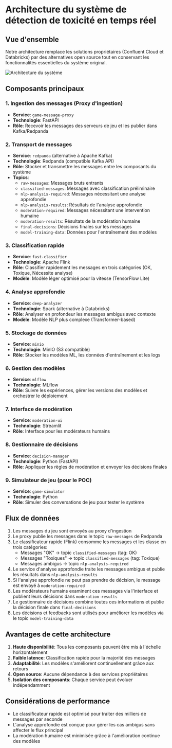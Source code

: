 # Architecture du système de détection de toxicité en temps réel

## Vue d'ensemble

Notre architecture remplace les solutions propriétaires (Confluent Cloud et Databricks) par des alternatives open source tout en conservant les fonctionnalités essentielles du système original.

![Architecture du système](./docs/images/architecture.png)

## Composants principaux

### 1. Ingestion des messages (Proxy d'ingestion)
- **Service**: `game-message-proxy`
- **Technologie**: FastAPI
- **Rôle**: Recevoir les messages des serveurs de jeu et les publier dans Kafka/Redpanda

### 2. Transport de messages
- **Service**: `redpanda` (alternative à Apache Kafka)
- **Technologie**: Redpanda (compatible Kafka API)
- **Rôle**: Stocker et transmettre les messages entre les composants du système
- **Topics**:
  - `raw-messages`: Messages bruts entrants
  - `classified-messages`: Messages avec classification préliminaire
  - `nlp-analysis-required`: Messages nécessitant une analyse approfondie
  - `nlp-analysis-results`: Résultats de l'analyse approfondie
  - `moderation-required`: Messages nécessitant une intervention humaine
  - `moderation-results`: Résultats de la modération humaine
  - `final-decisions`: Décisions finales sur les messages
  - `model-training-data`: Données pour l'entraînement des modèles

### 3. Classification rapide
- **Service**: `fast-classifier`
- **Technologie**: Apache Flink
- **Rôle**: Classifier rapidement les messages en trois catégories (OK, Toxique, Nécessite analyse)
- **Modèle**: Modèle léger optimisé pour la vitesse (TensorFlow Lite)

### 4. Analyse approfondie
- **Service**: `deep-analyzer`
- **Technologie**: Spark (alternative à Databricks)
- **Rôle**: Analyser en profondeur les messages ambigus avec contexte
- **Modèle**: Modèle NLP plus complexe (Transformer-based)

### 5. Stockage de données
- **Service**: `minio`
- **Technologie**: MinIO (S3 compatible)
- **Rôle**: Stocker les modèles ML, les données d'entraînement et les logs

### 6. Gestion des modèles
- **Service**: `mlflow`
- **Technologie**: MLflow
- **Rôle**: Suivre les expériences, gérer les versions des modèles et orchestrer le déploiement

### 7. Interface de modération
- **Service**: `moderation-ui`
- **Technologie**: Streamlit
- **Rôle**: Interface pour les modérateurs humains

### 8. Gestionnaire de décisions
- **Service**: `decision-manager`
- **Technologie**: Python (FastAPI)
- **Rôle**: Appliquer les règles de modération et envoyer les décisions finales

### 9. Simulateur de jeu (pour le POC)
- **Service**: `game-simulator`
- **Technologie**: Python
- **Rôle**: Simuler des conversations de jeu pour tester le système

## Flux de données

1. Les messages du jeu sont envoyés au proxy d'ingestion
2. Le proxy publie les messages dans le topic `raw-messages` de Redpanda
3. Le classificateur rapide (Flink) consomme les messages et les classe en trois catégories:
   - Messages "OK" → topic `classified-messages` (tag: OK)
   - Messages "Toxiques" → topic `classified-messages` (tag: Toxique)
   - Messages ambigus → topic `nlp-analysis-required`
4. Le service d'analyse approfondie traite les messages ambigus et publie les résultats dans `nlp-analysis-results`
5. Si l'analyse approfondie ne peut pas prendre de décision, le message est envoyé à `moderation-required`
6. Les modérateurs humains examinent ces messages via l'interface et publient leurs décisions dans `moderation-results`
7. Le gestionnaire de décisions combine toutes ces informations et publie la décision finale dans `final-decisions`
8. Les décisions et feedbacks sont utilisés pour améliorer les modèles via le topic `model-training-data`

## Avantages de cette architecture

1. **Haute disponibilité**: Tous les composants peuvent être mis à l'échelle horizontalement
2. **Faible latence**: Classification rapide pour la majorité des messages
3. **Adaptabilité**: Les modèles s'améliorent continuellement grâce aux retours
4. **Open source**: Aucune dépendance à des services propriétaires
5. **Isolation des composants**: Chaque service peut évoluer indépendamment

## Considérations de performance

- Le classificateur rapide est optimisé pour traiter des milliers de messages par seconde
- L'analyse approfondie est conçue pour gérer les cas ambigus sans affecter le flux principal
- La modération humaine est minimisée grâce à l'amélioration continue des modèles
